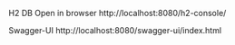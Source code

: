 H2 DB
Open in browser
 http://localhost:8080/h2-console/
 
Swagger-UI
	http://localhost:8080/swagger-ui/index.html
